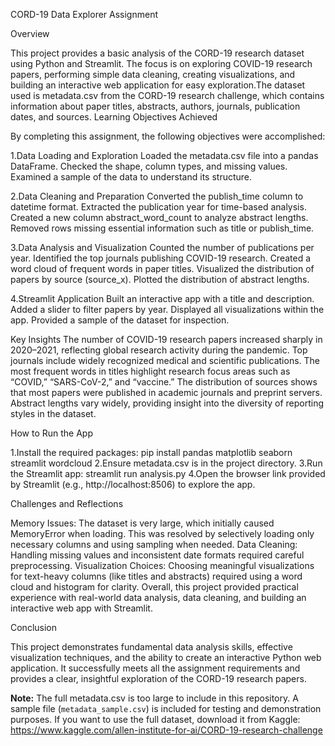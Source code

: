 CORD-19 Data Explorer Assignment

Overview

This project provides a basic analysis of the CORD-19 research dataset using Python and Streamlit. The focus is on exploring COVID-19 research papers, performing simple data cleaning,
creating visualizations, and building an interactive web application for easy exploration.The dataset used is metadata.csv from the CORD-19 research challenge, which contains information about 
paper titles, abstracts, authors, journals, publication dates, and sources.
Learning Objectives Achieved

By completing this assignment, the following objectives were accomplished:

1.Data Loading and Exploration
Loaded the metadata.csv file into a pandas DataFrame.
Checked the shape, column types, and missing values.
Examined a sample of the data to understand its structure.

2.Data Cleaning and Preparation
Converted the publish_time column to datetime format.
Extracted the publication year for time-based analysis.
Created a new column abstract_word_count to analyze abstract lengths.
Removed rows missing essential information such as title or publish_time.

3.Data Analysis and Visualization
Counted the number of publications per year.
Identified the top journals publishing COVID-19 research.
Created a word cloud of frequent words in paper titles.
Visualized the distribution of papers by source (source_x).
Plotted the distribution of abstract lengths.

4.Streamlit Application
Built an interactive app with a title and description.
Added a slider to filter papers by year.
Displayed all visualizations within the app.
Provided a sample of the dataset for inspection.

Key Insights
The number of COVID-19 research papers increased sharply in 2020–2021, reflecting global research activity during the pandemic.
Top journals include widely recognized medical and scientific publications.
The most frequent words in titles highlight research focus areas such as “COVID,” “SARS-CoV-2,” and “vaccine.”
The distribution of sources shows that most papers were published in academic journals and preprint servers.
Abstract lengths vary widely, providing insight into the diversity of reporting styles in the dataset.

How to Run the App

1.Install the required packages:
pip install pandas matplotlib seaborn streamlit wordcloud
2.Ensure metadata.csv is in the project directory.
3.Run the Streamlit app:
streamlit run analysis.py
4.Open the browser link provided by Streamlit (e.g., http://localhost:8506) to explore the app.

Challenges and Reflections

Memory Issues: The dataset is very large, which initially caused MemoryError when loading. This was resolved by selectively loading only necessary columns and using sampling when needed.
Data Cleaning: Handling missing values and inconsistent date formats required careful preprocessing.
Visualization Choices: Choosing meaningful visualizations for text-heavy columns (like titles and abstracts) required using a word cloud and histogram for clarity.
Overall, this project provided practical experience with real-world data analysis, data cleaning, and building an interactive web app with Streamlit.

Conclusion

This project demonstrates fundamental data analysis skills, effective visualization techniques, and the ability to create an interactive Python web application. It successfully meets all the
assignment requirements and provides a clear, insightful exploration of the CORD-19 research papers.


**Note:** The full metadata.csv is too large to include in this repository. 
A sample file (`metadata_sample.csv`) is included for testing and demonstration purposes. 
If you want to use the full dataset, download it from Kaggle:
https://www.kaggle.com/allen-institute-for-ai/CORD-19-research-challenge

